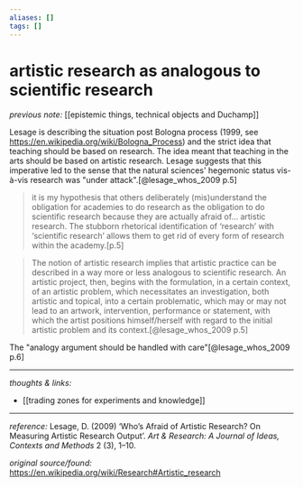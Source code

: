 ```yaml
---
aliases: []
tags: []
---
```


# artistic research as analogous to scientific research

_previous note:_ [[epistemic things, technical objects and Duchamp]]

Lesage is describing the situation post Bologna process (1999, see <https://en.wikipedia.org/wiki/Bologna_Process>) and the strict idea that teaching should be based on research. The idea meant that teaching in the arts should be based on artistic research. Lesage suggests that this imperative led to the sense that the natural sciences' hegemonic status vis-à-vis research was "under attack".[@lesage_whos_2009 p.5]

>it is my hypothesis that others deliberately (mis)understand the obligation for academies to do research as the obligation to do scientific research because they are actually afraid of... artistic research. The stubborn rhetorical identification of ‘research’ with ‘scientific research’ allows them to get rid of every form of research within the academy.[p.5]

>The notion of artistic research implies that artistic practice can be described in a way more or less analogous to scientific research. An artistic project, then, begins with the formulation, in a certain context, of an artistic problem, which necessitates an investigation, both artistic and topical, into a certain problematic, which may or may not lead to an artwork, intervention, performance or statement, with which the artist positions himself/herself with regard to the initial artistic problem and its context.[@lesage_whos_2009 p.5]

The "analogy argument should be handled with care"[@lesage_whos_2009 p.6]


---

_thoughts & links:_

- [[trading zones for experiments and knowledge]]

---

_reference:_ Lesage, D. (2009) ‘Who’s Afraid of Artistic Research? On Measuring Artistic Research Output’. _Art & Research: A Journal of Ideas, Contexts and Methods_ 2 (3), 1–10.

_original source/found:_ <https://en.wikipedia.org/wiki/Research#Artistic_research>

